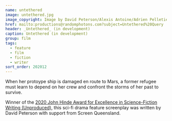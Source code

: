 ```yaml
---
name: untethered
image: untethered.jpg
image_copyright: Image by David Peterson/Alexis Antoine/Adrien Pelletier
href: mailto:productions@randomphotons.com?subject=Untethered%20Query
header: _Untethered_ (in development)
caption: Untethered (in development)
group: film
tags:
  - feature
  - film
  - fiction
  - writer
sort_order: 202012
---
```

When her protoype ship is damaged en route to Mars, a former refugee must learn to depend on her crew and confront the storms of her past to survive.

Winner of the [2020 John Hinde Award for Excellence in Science-Fiction Writing (Unproduced)](https://awg.com.au/posts/climate-fiction-series-the-commons-takes-home-10-000-prize-for-australian-sci-fi-screenwriting), this sci-fi drama feature screenplay was written by David Peterson with support from Screen Queensland.
